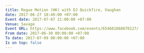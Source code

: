 ```yaml
---
title: Rogue Motion (HK) with DJ Quickfire, Vaughan
date: 2017-06-27 18:49:00 +07:00
Event date: 2017-07-07 21:00:00 +07:00
Venue: Savage
Event URL: https://www.facebook.com/events/654601868070127/
From date: 2017-06-30 00:00:00 +07:00
To date: 2017-07-09 00:00:00 +07:00
Is on top: false
---
```


